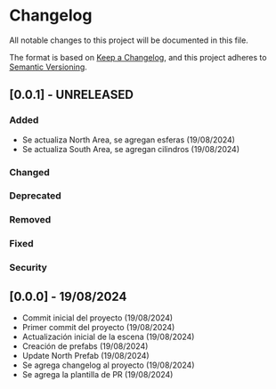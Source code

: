 # Changelog

All notable changes to this project will be documented in this file.

The format is based on [Keep a Changelog](https://keepachangelog.com/en/1.1.0/),
and this project adheres to [Semantic Versioning](https://semver.org/spec/v2.0.0.html).

## [0.0.1] - UNRELEASED

### Added

- Se actualiza North Area, se agregan esferas (19/08/2024)
- Se actualiza South Area, se agregan cilindros (19/08/2024)

### Changed

### Deprecated

### Removed

### Fixed

### Security

## [0.0.0] - 19/08/2024

- Commit inicial del proyecto (19/08/2024)
- Primer commit del proyecto (19/08/2024)
- Actualización inicial de la escena (19/08/2024)
- Creación de prefabs (19/08/2024)
- Update North Prefab (19/08/2024)
- Se agrega changelog al proyecto (19/08/2024)
- Se agrega la plantilla de PR (19/08/2024)

